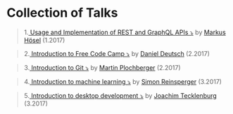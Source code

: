 # Collection of Talks

>1.[ Usage and Implementation of REST and GraphQL APIs ⤵️](rest_graphql.ppt)
> by [Markus Hösel](http://www.hoeselm.at) (1.2017)


>2.[ Introduction to Free Code Camp ⤵️](https://prezi.com/r3s3kjl_yfln/intro-free-code-camp/)
> by [Daniel Deutsch](https://www.linkedin.com/in/daniel-deutsch-b95611127/) (2.2017)


>3.[ Introduction to Git ⤵️](2017-02-24_git_quick_and_dirty.odp)
> by [Martin Plochberger](https://github.com/42pre) (2.2017)

>4.[ Introduction to machine learning ⤵️](https://abisz.github.io/talk-ml-introduction/#/)
> by [Simon Reinsperger](http://www.piedcode.com/) (3.2017)

>5.[ Introduction to desktop development ⤵️](https://docs.google.com/presentation/d/1-43Of72dOhDBW3F4Peylc2QFzm0rGw3u1XX_2TwKv6I/edit?usp=sharing)
> by [Joachim Tecklenburg](https://tecklenburg.at/) (3.2017)
